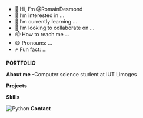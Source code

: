 - 👋 Hi, I’m @RomainDesmond
- 👀 I’m interested in ...
- 🌱 I’m currently learning ...
- 💞️ I’m looking to collaborate on ...
- 📫 How to reach me ...
- 😄 Pronouns: ...
- ⚡ Fun fact: ...

<!---
RomainDesmond/RomainDesmond is a ✨ special ✨ repository because its `README.md` (this file) appears on your GitHub profile.
You can click the Preview link to take a look at your changes.
--->
**PORTFOLIO**

**About me**
-Computer science student at IUT Limoges

**Projects**

**Skills**

![Python](https://github.com/RomainDesmond/Images/Python.png?raw=true)
**Contact**
